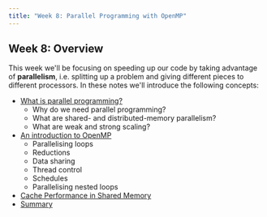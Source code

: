 ```yaml
---
title: "Week 8: Parallel Programming with OpenMP"
---
```


## Week 8: Overview

This week we'll be focusing on speeding up our code by taking advantage of **parallelism**, i.e. splitting up a problem and giving different pieces to different processors. In these notes we'll introduce the following concepts:

- [What is parallel programming?](01_parallel_programming.html)
  - Why do we need parallel programming?
  - What are shared- and distributed-memory parallelism?
  - What are weak and strong scaling?
- [An introduction to OpenMP](02_intro_openmp.html)
  - Parallelising loops
  - Reductions
  - Data sharing
  - Thread control
  - Schedules
  - Parallelising nested loops
- [Cache Performance in Shared Memory](04_cache_performance.html)
- [Summary](05_summary.html)